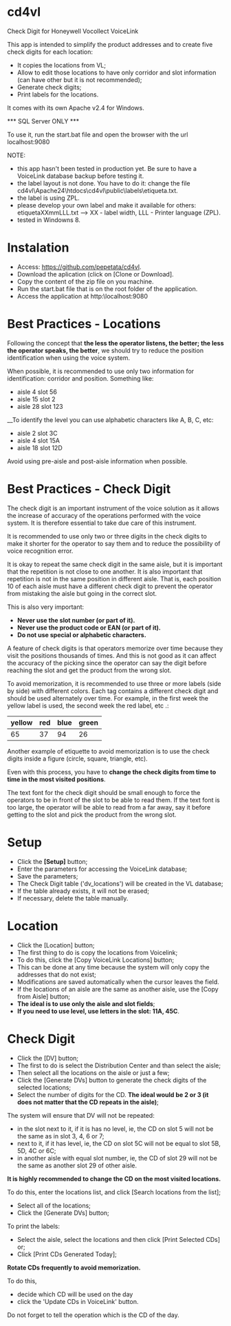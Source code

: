 # cd4vl 

Check Digit for Honeywell Vocollect VoiceLink

This app is intended to simplify the product addresses and to create five check digits for each location:

* It copies the locations from VL;
* Allow to edit those locations to have only corridor and slot information (can have other but it is not recommended);
* Generate check digits;
* Print labels for the locations.

It comes with its own Apache v2.4 for Windows.

*** SQL Server ONLY ***

To use it, run the start.bat file and open the browser with the url localhost:9080

NOTE:

* this app hasn't been tested in production yet. Be sure to have a VoiceLink database backup before testing it.
* the label layout is not done. You have to do it: change the file cd4vl\Apache24\htdocs\cd4vl\public\labels\etiqueta.txt.
* the label is using ZPL.
* please develop your own label and make it available for others: etiquetaXXmmLLL.txt --> XX - label width, LLL - Printer language (ZPL).
* tested in Windowns 8.

# Instalation
* Access: https://github.com/pepetata/cd4vl.
* Download the aplication (click on [Clone or Download].
* Copy the content of the zip file on you machine.
* Run the start.bat file that is on the root folder of the application.
* Access the application at http:\\localhost:9080

# Best Practices - Locations
Following the concept that __the less the operator listens, the better; the less the operator speaks, the better__, we should try to reduce the position identification when using the voice system.

When possible, it is recommended to use only two information for identification: corridor and position. Something like:

* aisle 4 slot 56
* aisle 15 slot 2
* aisle 28 slot 123

__To identify the level you can use alphabetic characters like A, B, C, etc:

* aisle 2 slot 3C
* aisle 4 slot 15A
* aisle 18 slot 12D

Avoid using pre-aisle and post-aisle information when possible.

# Best Practices - Check Digit
The check digit is an important instrument of the voice solution as it allows the increase of accuracy of the operations performed with the voice system. It is therefore essential to take due care of this instrument.

It is recommended to use only two or three digits in the check digits to make it shorter for the operator to say them and to reduce the possibility of voice recognition error.

It is okay to repeat the same check digit in the same aisle, but it is important that the repetition is not close to one another. It is also important that repetition is not in the same position in different aisle. That is, each position 10 of each aisle must have a different check digit to prevent the operator from mistaking the aisle but going in the correct slot.

This is also very important:

* __Never use the slot number (or part of it).__
* __Never use the product code or EAN (or part of it).__
* __Do not use special or alphabetic characters.__

A feature of check digits is that operators memorize over time because they visit the positions thousands of times. And this is not good as it can affect the accuracy of the picking since the operator can say the digit before reaching the slot and get the product from the wrong slot.

To avoid memorization, it is recommended to use three or more labels (side by side) with different colors. Each tag contains a different check digit and should be used alternately over time. For example, in the first week the yellow label is used, the second week the red label, etc .:

yellow	|red	|blue	|green
--------|-------|-------|--------
65	|37	|94	|26

Another example of etiquette to avoid memorization is to use the check digits inside a figure (circle, square, triangle, etc).

Even with this process, you have to __change the check digits from time to time in the most visited positions__.

The text font for the check digit should be small enough to force the operators to be in front of the slot to be able to read them. If the text font is too large, the operator will be able to read from a far away, say it before getting to the slot and pick the product from the wrong slot.

# Setup
* Click the __[Setup]__ button;
* Enter the parameters for accessing the VoiceLink database;
* Save the parameters;
* The Check Digit table ('dv_locations') will be created in the VL database;
* If the table already exists, it will not be erased;
* If necessary, delete the table manually.

# Location
* Click the [Location] button;
* The first thing to do is copy the locations from Voicelink;
* To do this, click the [Copy VoiceLink Locations] button;
* This can be done at any time because the system will only copy the addresses that do not exist;
* Modifications are saved automatically when the cursor leaves the field.
* If the locations of an aisle are the same as another aisle, use the [Copy from Aisle] button;
* __The ideal is to use only the aisle and slot fields__;
* __If you need to use level, use letters in the slot: 11A, 45C__.

# Check Digit
* Click the [DV] button;
* The first to do is select the Distribution Center and than select the aisle;
* Then select all the locations on the aisle or just a few;
* Click the [Generate DVs] button to generate the check digits of the selected locations;
* Select the number of digits for the CD. __The ideal would be 2 or 3 (it does not matter that the CD repeats in the aisle)__;

The system will ensure that DV will not be repeated:

* in the slot next to it, if it is has no level, ie, the CD on slot 5 will not be the same as in slot 3, 4, 6 or 7;
* next to it, if it has level, ie, the CD on slot 5C will not be equal to slot 5B, 5D, 4C or 6C;
* in another aisle with equal slot number, ie, the CD of slot 29 will not be the same as another slot 29 of other aisle.

__It is highly recommended to change the CD on the most visited locations.__

To do this, enter the locations list, and click [Search locations from the list];

* Select all of the locations;
* Click the [Generate DVs] button;

To print the labels:

* Select the aisle, select the locations and then click [Print Selected CDs] or;
* Click [Print CDs Generated Today];

__Rotate CDs frequently to avoid memorization.__

To do this,

* decide which CD will be used on the day
* click the 'Update CDs in VoiceLink' button.

Do not forget to tell the operation which is the CD of the day.
